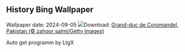 ## History Bing Wallpaper
Wallpaper date: 2024-09-05
![](https://www.bing.com/th?id=OHR.DuskyOwls_FR-CA2960210318_UHD.jpg&w=1000)Download: [Grand-duc de Coromandel, Pakistan (© zahoor salmi/Getty Images)](https://www.bing.com/th?id=OHR.DuskyOwls_FR-CA2960210318_UHD.jpg)

Auto get programm by LtgX
